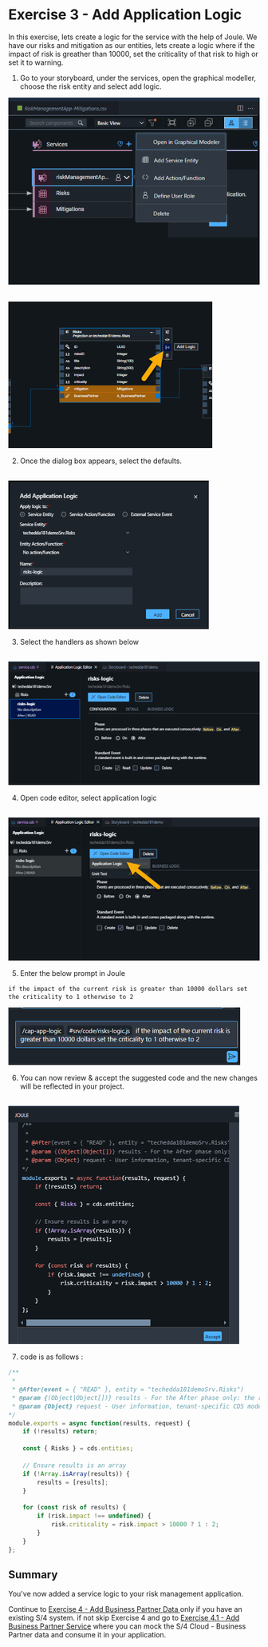 # Exercise 3 - Add Application Logic

In this exercise, lets create a logic for the service with the help of Joule. We have our risks and mitigation as our entities, lets create a logic where if the impact of risk is greather than 10000, set the criticality of that risk to high or set it to warning.

1. Go to your storyboard, under the services, open the graphical modeller, choose the risk entity and select add logic.

![alt text]({11492D55-E974-4F09-9F4F-49EB5FC6E34D}.png)

<br>![](/exercises/ex3/images/addlogic.png)

2. Once the dialog box appears, select the defaults.

<br>![](/exercises/ex3/images/dialoglogic.png)

3. Select the handlers as shown below

<br>![](/exercises/ex3/images/risklogicedit.png)

4. Open code editor, select application logic

<br>![](/exercises/ex3/images/applicationlogicopen.png)

5. Enter the below prompt in Joule 
```
if the impact of the current risk is greater than 10000 dollars set the criticality to 1 otherwise to 2
```
![alt text]({CCF7F81C-FF03-45D5-B2C8-E05903D3FB9C}.png)

6. You can now review & accept the suggested code and the new changes will be reflected in your project.

<br>![](/exercises/ex3/images/joulesuggestion.png)

7. code is as follows :
```javascript
/**
 * 
 * @After(event = { "READ" }, entity = "techedda181demoSrv.Risks")
 * @param {(Object|Object[])} results - For the After phase only: the results of the event processing
 * @param {Object} request - User information, tenant-specific CDS model, headers and query parameters
*/
module.exports = async function(results, request) {
    if (!results) return;

    const { Risks } = cds.entities;

    // Ensure results is an array
    if (!Array.isArray(results)) {
        results = [results];
    }

    for (const risk of results) {
        if (risk.impact !== undefined) {
            risk.criticality = risk.impact > 10000 ? 1 : 2;
        }
    }
};
```

## Summary

You've now added a service logic to your risk management application.

Continue to  [Exercise 4 - Add Business Partner Data ](../ex4/README.md) only if you have an existing S/4 system. if not skip Exercise 4 and go to  [Exercise 4.1 - Add Business Partner Service](../ex4/ex4.1/README.md) where you can mock the S/4 Cloud - Business Partner data and consume it in your application.

